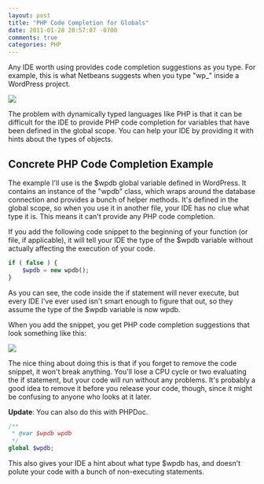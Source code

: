 ```yaml
---
layout: post
title: "PHP Code Completion for Globals"
date: 2011-01-28 20:57:07 -0700
comments: true
categories: PHP
---
```


Any IDE worth using provides code completion suggestions as you type. For example, this is what Netbeans suggests when you type "wp_" inside a WordPress project.

![](//itsananderson.blob.core.windows.net/post-images/netbeans-code-completion.png)

The problem with dynamically typed languages like PHP is that it can be difficult for the IDE to provide PHP code completion for variables that have been defined in the global scope. You can help your IDE by providing it with hints about the types of objects.

Concrete PHP Code Completion Example
------

The example I'll use is the $wpdb global variable defined in WordPress. It contains an instance of the "wpdb" class, which wraps around the database connection and provides a bunch of helper methods. It's defined in the global scope, so when you use it in another file, your IDE has no clue what type it is. This means it can't provide any PHP code completion.

If you add the following code snippet to the beginning of your function (or file, if applicable), it will tell your IDE the type of the $wpdb variable without actually affecting the execution of your code.

```php
if ( false ) {
    $wpdb = new wpdb();
}
```

As you can see, the code inside the if statement will never execute, but every IDE I've ever used isn't smart enough to figure that out, so they assume the type of the $wpdb variable is now wpdb.

When you add the snippet, you get PHP code completion suggestions that look something like this:

![](//itsananderson.blob.core.windows.net/post-images/netbeans-globals-code-completion.png)

The nice thing about doing this is that if you forget to remove the code snippet, it won't break anything. You'll lose a CPU cycle or two evaluating the if statement, but your code will run without any problems. It's probably a good idea to remove it before you release your code, though, since it might be confusing to anyone who looks at it later.

**Update**: You can also do this with PHPDoc.

```php
/**
 * @var $wpdb wpdb
 */
global $wpdb;
```

This also gives your IDE a hint about what type $wpdb has, and doesn't polute your code with a bunch of non-executing statements.